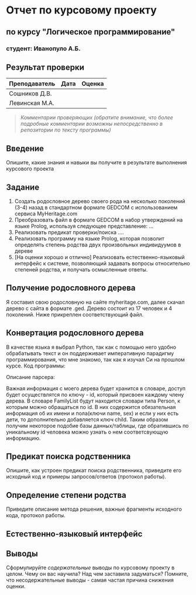 # Отчет по курсовому проекту
## по курсу "Логическое программирование"

### студент: Иванопуло А.Б.

## Результат проверки

| Преподаватель     | Дата         |  Оценка       |
|-------------------|--------------|---------------|
| Сошников Д.В. |              |               |
| Левинская М.А.|              |               |

> *Комментарии проверяющих (обратите внимание, что более подробные комментарии возможны непосредственно в репозитории по тексту программы)*

## Введение

Опишите, какие знания и навыки вы получите в результате выполнения курсового проекта

## Задание

 1. Создать родословное дерево своего рода на несколько поколений (3-4) назад в стандартном формате GEDCOM с использованием сервиса MyHeritage.com 
 2. Преобразовать файл в формате GEDCOM в набор утверждений на языке Prolog, используя следующее представление: ...
 3. Реализовать предикат проверки/поиска .... 
 4. Реализовать программу на языке Prolog, которая позволит определять степень родства двух произвольных индивидуумов в дереве
 5. [На оценки хорошо и отлично] Реализовать естественно-языковый интерфейс к системе, позволяющий задавать вопросы относительно степеней родства, и получать осмысленные ответы. 

## Получение родословного дерева

Я составил свою родословную на сайте myheritage.com, далее скачал дерево с сайта в формате .ged. Дерево состоит из 17 человек и 4 поколений. Ниже прикреплен соответствующий файл.

## Конвертация родословного дерева


В качестве языка я выбрал Python, так как с помощью него удобно обрабатывать текст и он поддерживает императивную парадигму программирования, что мне знакомо, так как я изучал Си на прошлом курсе. Код программы:


Описание парсера:

Важная информация с моего дерева будет хранится в словаре, доступ будет осуществлятся по ключу - id, который присвоен каждому члену дерева. В словаре FamilyList будут находится словари типа Person, к которым можно обращаться по id. В 
них содержится обязательная информация об их имени и пола(ключи name, sex) и если у них есть дети, то дополнительно добавляется ключ child.
Таким образом получим некоторое подобие базы данных/таблицы, где обратившись по уникальному id человека можно узнать о нем соответсвующую информацию.



## Предикат поиска родственника

Опишите, как устроен предикат поиска родственника, приведите его исходный код и примеры запросов/ответов (протокол работы).

## Определение степени родства

Приведите описание метода решения, важные фрагменты исходного кода, протокол работы.

## Естественно-языковый интерфейс

## Выводы

Сформулируйте *содержательные* выводы по курсовому проекту в целом. Чему он вас научила? 
Над чем заставила задуматься? Помните, что несодержательные выводы -
самая частая причина снижения оценки.
